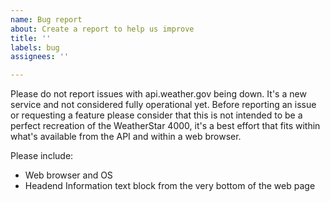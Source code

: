 ```yaml
---
name: Bug report
about: Create a report to help us improve
title: ''
labels: bug
assignees: ''

---
```


Please do not report issues with api.weather.gov being down. It's a new service and not considered fully operational yet. Before reporting an issue or requesting a feature please consider that this is not intended to be a perfect recreation of the WeatherStar 4000, it's a best effort that fits within what's available from the API and within a web browser.

Please include:
* Web browser and OS
* Headend Information text block from the very bottom of the web page
